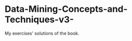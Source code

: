 Data-Mining-Concepts-and-Techniques-v3-
=======================================

My exercises' solutions of the book.
